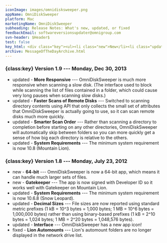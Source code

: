 ```yaml
---
iconImage: images/omnidisksweeper.png
appName: OmniDiskSweeper
platform: Mac
marketingName: OmniDiskSweeper
subheading: Release Notes: What's new, updated, or fixed
feedbackEmail: softwareversionsupdater@omnigroup.com
svn-header: $Header$
test: false
key_html: <div class="key"><ul><li class="new">New</li><li class="updated">Updated</li><li class="fixed">Fixed</li></ul></div>
archive: MessageOfTheDayArchive.html
---
```


### {class:key} Version 1.9 --- Monday, Dec 30, 2013
- updated - **More Responsive** --- OmniDiskSweeper is much more responsive when scanning a slow disk.  (The interface used to block while scanning the list of files contained in a folder, which could cause very long pauses when scanning slow disks.)
- updated - **Faster Scans of Remote Disks** --- Switched to scanning directory contents using API that only collects the small set of attributes that OmniDiskSweeper is actually going to use, so it can scan remote disks much more quickly.
- updated - **Smarter Scan Order** --- Rather than scanning a directory to completion before starting on any other directories, OmniDiskSweeper will automatically skip between folders so you can more quickly get a sense of how big each directory is relative to the others.
- updated - **System Requirements** --- The minimum system requirement is now 10.8 (Mountain Lion).

### {class:key} Version 1.8 --- Monday, July 23, 2012
- new - **64-bit** --- OmniDiskSweeper is now a 64-bit app, which means it can handle much larger sets of files.
- new - **Gatekeeper** --- The app is now signed with Developer ID so it works well with Gatekeeper on Mountain Lion.
- updated - **System Requirements** --- The minimum system requirement is now 10.6.8 (Snow Leopard).
- updated - **Decimal Sizes** --- File sizes are now reported using standard metric prefixes (1 kB = 10^3 bytes = 1,000 bytes; 1 MB = 10^6 bytes = 1,000,000 bytes) rather than using binary-based prefixes (1 kB = 2^10 bytes = 1,024 bytes; 1 MB = 2^20 bytes = 1,048,576 bytes).
- updated - **Interface** --- OmniDiskSweeper has a new app icon!
- fixed - **Lion Automounts** --- Lion's automount folders are no longer displayed in the network drive list.
